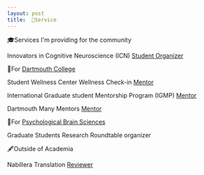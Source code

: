 ```yaml
---
layout: post
title:  🤝Service
---
```

🎓Services I'm providing for the community

Innovators in Cognitive Neuroscience (ICN) [Student Organizer](https://innovatorsincogneuro.github.io/our-team.html)


🌲For [Dartmouth College](https://home.dartmouth.edu/)

Student Wellness Center Wellness Check-in [Mentor](https://students.dartmouth.edu/wellness-center/wellness-mindfulness/wellness-check-ins/swc-wellness-check-ins)

International Graduate student Mentorship Program (IGMP) [Mentor](https://sites.dartmouth.edu/igmp/)

Dartmouth Many Mentors [Mentor](https://www.dartmouthmanymentors.org/)


🧠For [Psychological Brain Sciences](https://pbs.dartmouth.edu/)

Graduate Students Research Roundtable organizer


🖋Outside of Academia

Nabillera Translation [Reviewer](https://nabillerakorea.com/2021/09/18/editors-note-mental-health/)
